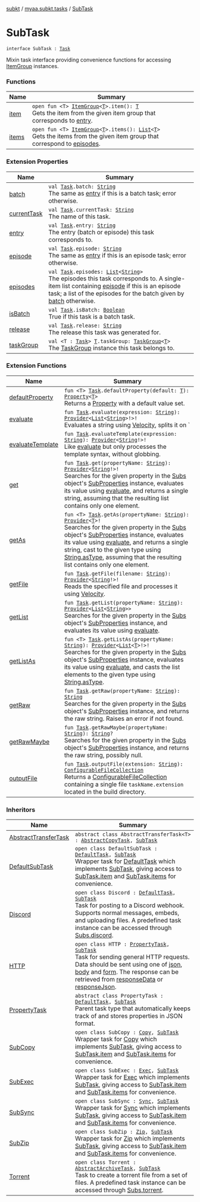 [subkt](../../index.md) / [myaa.subkt.tasks](../index.md) / [SubTask](./index.md)

# SubTask

`interface SubTask : `[`Task`](https://docs.gradle.org/current/javadoc/org/gradle/api/Task.html)

Mixin task interface providing convenience functions for accessing [ItemGroup](../-item-group/index.md) instances.

### Functions

| Name | Summary |
|---|---|
| [item](item.md) | `open fun <T> `[`ItemGroup`](../-item-group/index.md)`<`[`T`](item.md#T)`>.item(): `[`T`](item.md#T)<br>Gets the item from the given item group that corresponds to [entry](../org.gradle.api.-task/entry.md). |
| [items](items.md) | `open fun <T> `[`ItemGroup`](../-item-group/index.md)`<`[`T`](items.md#T)`>.items(): `[`List`](https://kotlinlang.org/api/latest/jvm/stdlib/kotlin.collections/-list/index.html)`<`[`T`](items.md#T)`>`<br>Gets the items from the given item group that correspond to [episodes](../org.gradle.api.-task/episodes.md). |

### Extension Properties

| Name | Summary |
|---|---|
| [batch](../org.gradle.api.-task/batch.md) | `val `[`Task`](https://docs.gradle.org/current/javadoc/org/gradle/api/Task.html)`.batch: `[`String`](https://kotlinlang.org/api/latest/jvm/stdlib/kotlin/-string/index.html)<br>The same as [entry](../org.gradle.api.-task/entry.md) if this is a batch task; error otherwise. |
| [currentTask](../org.gradle.api.-task/current-task.md) | `val `[`Task`](https://docs.gradle.org/current/javadoc/org/gradle/api/Task.html)`.currentTask: `[`String`](https://kotlinlang.org/api/latest/jvm/stdlib/kotlin/-string/index.html)<br>The name of this task. |
| [entry](../org.gradle.api.-task/entry.md) | `val `[`Task`](https://docs.gradle.org/current/javadoc/org/gradle/api/Task.html)`.entry: `[`String`](https://kotlinlang.org/api/latest/jvm/stdlib/kotlin/-string/index.html)<br>The entry (batch or episode) this task corresponds to. |
| [episode](../org.gradle.api.-task/episode.md) | `val `[`Task`](https://docs.gradle.org/current/javadoc/org/gradle/api/Task.html)`.episode: `[`String`](https://kotlinlang.org/api/latest/jvm/stdlib/kotlin/-string/index.html)<br>The same as [entry](../org.gradle.api.-task/entry.md) if this is an episode task; error otherwise. |
| [episodes](../org.gradle.api.-task/episodes.md) | `val `[`Task`](https://docs.gradle.org/current/javadoc/org/gradle/api/Task.html)`.episodes: `[`List`](https://kotlinlang.org/api/latest/jvm/stdlib/kotlin.collections/-list/index.html)`<`[`String`](https://kotlinlang.org/api/latest/jvm/stdlib/kotlin/-string/index.html)`>`<br>The episodes this task corresponds to. A single-item list containing [episode](../org.gradle.api.-task/episode.md) if this is an episode task; a list of the episodes for the batch given by [batch](../org.gradle.api.-task/batch.md) otherwise. |
| [isBatch](../org.gradle.api.-task/is-batch.md) | `val `[`Task`](https://docs.gradle.org/current/javadoc/org/gradle/api/Task.html)`.isBatch: `[`Boolean`](https://kotlinlang.org/api/latest/jvm/stdlib/kotlin/-boolean/index.html)<br>True if this task is a batch task. |
| [release](../org.gradle.api.-task/release.md) | `val `[`Task`](https://docs.gradle.org/current/javadoc/org/gradle/api/Task.html)`.release: `[`String`](https://kotlinlang.org/api/latest/jvm/stdlib/kotlin/-string/index.html)<br>The release this task was generated for. |
| [taskGroup](../task-group.md) | `val <T : `[`Task`](https://docs.gradle.org/current/javadoc/org/gradle/api/Task.html)`> `[`T`](../task-group.md#T)`.taskGroup: `[`TaskGroup`](../-task-group/index.md)`<`[`T`](../task-group.md#T)`>`<br>The [TaskGroup](../-task-group/index.md) instance this task belongs to. |

### Extension Functions

| Name | Summary |
|---|---|
| [defaultProperty](../org.gradle.api.-task/default-property.md) | `fun <T> `[`Task`](https://docs.gradle.org/current/javadoc/org/gradle/api/Task.html)`.defaultProperty(default: `[`T`](../org.gradle.api.-task/default-property.md#T)`): `[`Property`](https://docs.gradle.org/current/javadoc/org/gradle/api/provider/Property.html)`<`[`T`](../org.gradle.api.-task/default-property.md#T)`>`<br>Returns a [Property](https://docs.gradle.org/current/javadoc/org/gradle/api/provider/Property.html) with a default value set. |
| [evaluate](../org.gradle.api.-task/evaluate.md) | `fun `[`Task`](https://docs.gradle.org/current/javadoc/org/gradle/api/Task.html)`.evaluate(expression: `[`String`](https://kotlinlang.org/api/latest/jvm/stdlib/kotlin/-string/index.html)`): `[`Provider`](https://docs.gradle.org/current/javadoc/org/gradle/api/provider/Provider.html)`<`[`List`](https://kotlinlang.org/api/latest/jvm/stdlib/kotlin.collections/-list/index.html)`<`[`String`](https://kotlinlang.org/api/latest/jvm/stdlib/kotlin/-string/index.html)`>!>!`<br>Evaluates a string using [Velocity](https://velocity.apache.org/engine/2.2/user-guide.html), splits it on `|`, and processes it with [glob](../glob.md). |
| [evaluateTemplate](../org.gradle.api.-task/evaluate-template.md) | `fun `[`Task`](https://docs.gradle.org/current/javadoc/org/gradle/api/Task.html)`.evaluateTemplate(expression: `[`String`](https://kotlinlang.org/api/latest/jvm/stdlib/kotlin/-string/index.html)`): `[`Provider`](https://docs.gradle.org/current/javadoc/org/gradle/api/provider/Provider.html)`<`[`String`](https://kotlinlang.org/api/latest/jvm/stdlib/kotlin/-string/index.html)`!>!`<br>Like [evaluate](../org.gradle.api.-task/evaluate.md) but only processes the template syntax, without globbing. |
| [get](../org.gradle.api.-task/get.md) | `fun `[`Task`](https://docs.gradle.org/current/javadoc/org/gradle/api/Task.html)`.get(propertyName: `[`String`](https://kotlinlang.org/api/latest/jvm/stdlib/kotlin/-string/index.html)`): `[`Provider`](https://docs.gradle.org/current/javadoc/org/gradle/api/provider/Provider.html)`<`[`String`](https://kotlinlang.org/api/latest/jvm/stdlib/kotlin/-string/index.html)`!>!`<br>Searches for the given property in the [Subs](../-subs/index.md) object's [SubProperties](../-sub-properties/index.md) instance, evaluates its value using [evaluate](../org.gradle.api.-task/evaluate.md), and returns a single string, assuming that the resulting list contains only one element. |
| [getAs](../org.gradle.api.-task/get-as.md) | `fun <T> `[`Task`](https://docs.gradle.org/current/javadoc/org/gradle/api/Task.html)`.getAs(propertyName: `[`String`](https://kotlinlang.org/api/latest/jvm/stdlib/kotlin/-string/index.html)`): `[`Provider`](https://docs.gradle.org/current/javadoc/org/gradle/api/provider/Provider.html)`<`[`T`](../org.gradle.api.-task/get-as.md#T)`>!`<br>Searches for the given property in the [Subs](../-subs/index.md) object's [SubProperties](../-sub-properties/index.md) instance, evaluates its value using [evaluate](../org.gradle.api.-task/evaluate.md), and returns a single string, cast to the given type using [String.asType](../kotlin.-string/as-type.md), assuming that the resulting list contains only one element. |
| [getFile](../org.gradle.api.-task/get-file.md) | `fun `[`Task`](https://docs.gradle.org/current/javadoc/org/gradle/api/Task.html)`.getFile(filename: `[`String`](https://kotlinlang.org/api/latest/jvm/stdlib/kotlin/-string/index.html)`): `[`Provider`](https://docs.gradle.org/current/javadoc/org/gradle/api/provider/Provider.html)`<`[`String`](https://kotlinlang.org/api/latest/jvm/stdlib/kotlin/-string/index.html)`!>!`<br>Reads the specified file and processes it using [Velocity](https://velocity.apache.org/engine/2.2/user-guide.html). |
| [getList](../org.gradle.api.-task/get-list.md) | `fun `[`Task`](https://docs.gradle.org/current/javadoc/org/gradle/api/Task.html)`.getList(propertyName: `[`String`](https://kotlinlang.org/api/latest/jvm/stdlib/kotlin/-string/index.html)`): `[`Provider`](https://docs.gradle.org/current/javadoc/org/gradle/api/provider/Provider.html)`<`[`List`](https://kotlinlang.org/api/latest/jvm/stdlib/kotlin.collections/-list/index.html)`<`[`String`](https://kotlinlang.org/api/latest/jvm/stdlib/kotlin/-string/index.html)`>>`<br>Searches for the given property in the [Subs](../-subs/index.md) object's [SubProperties](../-sub-properties/index.md) instance, and evaluates its value using [evaluate](../org.gradle.api.-task/evaluate.md). |
| [getListAs](../org.gradle.api.-task/get-list-as.md) | `fun <T> `[`Task`](https://docs.gradle.org/current/javadoc/org/gradle/api/Task.html)`.getListAs(propertyName: `[`String`](https://kotlinlang.org/api/latest/jvm/stdlib/kotlin/-string/index.html)`): `[`Provider`](https://docs.gradle.org/current/javadoc/org/gradle/api/provider/Provider.html)`<`[`List`](https://kotlinlang.org/api/latest/jvm/stdlib/kotlin.collections/-list/index.html)`<`[`T`](../org.gradle.api.-task/get-list-as.md#T)`>!>!`<br>Searches for the given property in the [Subs](../-subs/index.md) object's [SubProperties](../-sub-properties/index.md) instance, evaluates its value using [evaluate](../org.gradle.api.-task/evaluate.md), and casts the list elements to the given type using [String.asType](../kotlin.-string/as-type.md). |
| [getRaw](../org.gradle.api.-task/get-raw.md) | `fun `[`Task`](https://docs.gradle.org/current/javadoc/org/gradle/api/Task.html)`.getRaw(propertyName: `[`String`](https://kotlinlang.org/api/latest/jvm/stdlib/kotlin/-string/index.html)`): `[`String`](https://kotlinlang.org/api/latest/jvm/stdlib/kotlin/-string/index.html)<br>Searches for the given property in the [Subs](../-subs/index.md) object's [SubProperties](../-sub-properties/index.md) instance, and returns the raw string. Raises an error if not found. |
| [getRawMaybe](../org.gradle.api.-task/get-raw-maybe.md) | `fun `[`Task`](https://docs.gradle.org/current/javadoc/org/gradle/api/Task.html)`.getRawMaybe(propertyName: `[`String`](https://kotlinlang.org/api/latest/jvm/stdlib/kotlin/-string/index.html)`): `[`String`](https://kotlinlang.org/api/latest/jvm/stdlib/kotlin/-string/index.html)`?`<br>Searches for the given property in the [Subs](../-subs/index.md) object's [SubProperties](../-sub-properties/index.md) instance, and returns the raw string, possibly null. |
| [outputFile](../org.gradle.api.-task/output-file.md) | `fun `[`Task`](https://docs.gradle.org/current/javadoc/org/gradle/api/Task.html)`.outputFile(extension: `[`String`](https://kotlinlang.org/api/latest/jvm/stdlib/kotlin/-string/index.html)`): `[`ConfigurableFileCollection`](https://docs.gradle.org/current/javadoc/org/gradle/api/file/ConfigurableFileCollection.html)<br>Returns a [ConfigurableFileCollection](https://docs.gradle.org/current/javadoc/org/gradle/api/file/ConfigurableFileCollection.html) containing a single file `taskName.extension` located in the build directory. |

### Inheritors

| Name | Summary |
|---|---|
| [AbstractTransferTask](../-abstract-transfer-task/index.md) | `abstract class AbstractTransferTask<T> : `[`AbstractCopyTask`](https://docs.gradle.org/current/javadoc/org/gradle/api/tasks/AbstractCopyTask.html)`, `[`SubTask`](./index.md) |
| [DefaultSubTask](../-default-sub-task/index.md) | `open class DefaultSubTask : `[`DefaultTask`](https://docs.gradle.org/current/javadoc/org/gradle/api/DefaultTask.html)`, `[`SubTask`](./index.md)<br>Wrapper task for [DefaultTask](https://docs.gradle.org/current/javadoc/org/gradle/api/DefaultTask.html) which implements [SubTask](./index.md), giving access to [SubTask.item](item.md) and [SubTask.items](items.md) for convenience. |
| [Discord](../-discord/index.md) | `open class Discord : `[`DefaultTask`](https://docs.gradle.org/current/javadoc/org/gradle/api/DefaultTask.html)`, `[`SubTask`](./index.md)<br>Task for posting to a Discord webhook. Supports normal messages, embeds, and uploading files. A predefined task instance can be accessed through [Subs.discord](../discord.md). |
| [HTTP](../-h-t-t-p/index.md) | `open class HTTP : `[`PropertyTask`](../-property-task/index.md)`, `[`SubTask`](./index.md)<br>Task for sending general HTTP requests. Data should be sent using one of [json](../-h-t-t-p/json.md), [body](../-h-t-t-p/body.md) and [form](../-h-t-t-p/form.md). The response can be retrieved from [responseData](../-h-t-t-p/response-data.md) or [responseJson](../-h-t-t-p/response-json.md). |
| [PropertyTask](../-property-task/index.md) | `abstract class PropertyTask : `[`DefaultTask`](https://docs.gradle.org/current/javadoc/org/gradle/api/DefaultTask.html)`, `[`SubTask`](./index.md)<br>Parent task type that automatically keeps track of and stores properties in JSON format. |
| [SubCopy](../-sub-copy/index.md) | `open class SubCopy : `[`Copy`](https://docs.gradle.org/current/javadoc/org/gradle/api/tasks/Copy.html)`, `[`SubTask`](./index.md)<br>Wrapper task for [Copy](https://docs.gradle.org/current/javadoc/org/gradle/api/tasks/Copy.html) which implements [SubTask](./index.md), giving access to [SubTask.item](item.md) and [SubTask.items](items.md) for convenience. |
| [SubExec](../-sub-exec/index.md) | `open class SubExec : `[`Exec`](https://docs.gradle.org/current/javadoc/org/gradle/api/tasks/Exec.html)`, `[`SubTask`](./index.md)<br>Wrapper task for [Exec](https://docs.gradle.org/current/javadoc/org/gradle/api/tasks/Exec.html) which implements [SubTask](./index.md), giving access to [SubTask.item](item.md) and [SubTask.items](items.md) for convenience. |
| [SubSync](../-sub-sync/index.md) | `open class SubSync : `[`Sync`](https://docs.gradle.org/current/javadoc/org/gradle/api/tasks/Sync.html)`, `[`SubTask`](./index.md)<br>Wrapper task for [Sync](https://docs.gradle.org/current/javadoc/org/gradle/api/tasks/Sync.html) which implements [SubTask](./index.md), giving access to [SubTask.item](item.md) and [SubTask.items](items.md) for convenience. |
| [SubZip](../-sub-zip/index.md) | `open class SubZip : `[`Zip`](https://docs.gradle.org/current/javadoc/org/gradle/api/tasks/bundling/Zip.html)`, `[`SubTask`](./index.md)<br>Wrapper task for [Zip](https://docs.gradle.org/current/javadoc/org/gradle/api/tasks/bundling/Zip.html) which implements [SubTask](./index.md), giving access to [SubTask.item](item.md) and [SubTask.items](items.md) for convenience. |
| [Torrent](../-torrent/index.md) | `open class Torrent : `[`AbstractArchiveTask`](https://docs.gradle.org/current/javadoc/org/gradle/api/tasks/bundling/AbstractArchiveTask.html)`, `[`SubTask`](./index.md)<br>Task to create a torrent file from a set of files. A predefined task instance can be accessed through [Subs.torrent](../torrent.md). |
